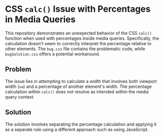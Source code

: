 # CSS `calc()` Issue with Percentages in Media Queries

This repository demonstrates an unexpected behavior of the CSS `calc()` function when used with percentages inside media queries.  Specifically, the calculation doesn't seem to correctly interpret the percentage relative to other elements.  The `bug.css` file contains the problematic code, while `bugSolution.css` offers a potential workaround.

## Problem

The issue lies in attempting to calculate a width that involves both viewport width (`vw`) and a percentage of another element's width.  The percentage calculation within `calc()` does not resolve as intended within the media query context.

## Solution

The solution involves separating the percentage calculation and applying it as a separate rule using a different approach such as using JavaScript.